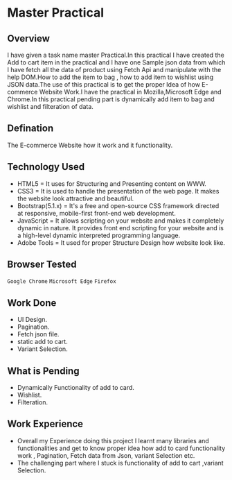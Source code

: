 
# Master Practical

## Overview

I have given a task name master Practical.In this practical I have created the Add to cart item in the practical and I have one Sample json data from which I have fetch all the data of product using Fetch Api and manipulate with the help DOM.How to add the item to bag , how to add item to wishlist using JSON data.The use of this practical is to get the proper Idea of how E-commerce Website Work.I have the practical in Mozilla,Microsoft Edge and Chrome.In this practical pending part is dynamically add item to bag and wishlist and filteration of data.

## Defination
 The E-commerce Website how it work and it functionality.

 ## Technology Used
 - HTML5 =  It uses for Structuring and Presenting content on WWW.
- CSS3 = It is used to handle the presentation of the web page. It makes the website look attractive and beautiful.
- Bootstrap(5.1.x) = It's a free and open-source CSS framework directed at responsive, mobile-first front-end web development.
- JavaScript = It allows scripting on your website and makes it completely dynamic in nature. It provides front end scripting for your website and is a high-level dynamic interpreted programming language.
- Adobe Tools = It used for proper Structure Design how website look like.  
 ## Browser Tested 
  `Google Chrome`
 `Microsoft Edge`
 `Firefox`
 
  ## Work Done
 - UI Design.
 - Pagination.
 - Fetch json file.
 - static add to cart.
 - Variant Selection.

 ## What is Pending
- Dynamically Functionality of add to card.
- Wishlist.
- Filteration.

## Work Experience
- Overall my Experience doing this project I learnt many libraries and functionalities and get to know proper idea how add to card functionality work , Pagination, Fetch data from Json, variant Selection etc.
- The challenging part where I stuck is functionality of add to cart ,variant Selection.  


